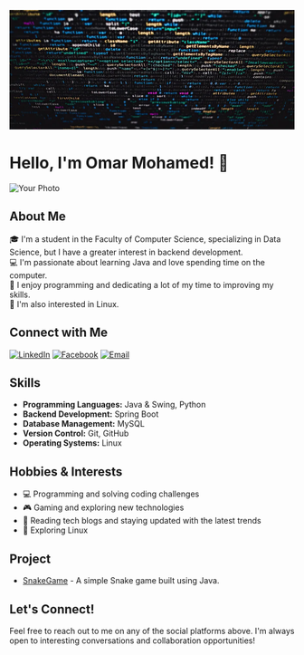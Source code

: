 ![Header](https://github.com/Omarioooo/Omarioooo/blob/main/programming.webp)

# Hello, I'm Omar Mohamed! 👋

![Your Photo](https://drive.google.com/file/d/1CjI5PuxD1LKJNiFwJqI-nkHwUsKkAC-Y/view?usp=drive_link)

## About Me
🎓 I'm a student in the Faculty of Computer Science, specializing in Data Science, but I have a greater interest in backend development.  
💻 I'm passionate about learning Java and love spending time on the computer.  
🚀 I enjoy programming and dedicating a lot of my time to improving my skills.  
🐧 I'm also interested in Linux.

## Connect with Me
[![LinkedIn](https://img.shields.io/badge/LinkedIn-%230077B5.svg?style=for-the-badge&logo=linkedin&logoColor=white)](https://www.linkedin.com/in/omariooo)
[![Facebook](https://img.shields.io/badge/Facebook-%231877F2.svg?style=for-the-badge&logo=facebook&logoColor=white)](https://facebook.com/yourusername)
[![Email](https://img.shields.io/badge/Email-D14836?style=for-the-badge&logo=gmail&logoColor=white)](mailto:om1963448@gmail.com)

## Skills
- **Programming Languages:** Java & Swing, Python
- **Backend Development:** Spring Boot
- **Database Management:** MySQL
- **Version Control:** Git, GitHub
- **Operating Systems:** Linux

## Hobbies & Interests
- 💻 Programming and solving coding challenges
- 🎮 Gaming and exploring new technologies
- 📖 Reading tech blogs and staying updated with the latest trends
- 🐧 Exploring Linux

## Project
- [SnakeGame](https://github.com/Omarioooo/SnakeGame) - A simple Snake game built using Java.

## Let's Connect!
Feel free to reach out to me on any of the social platforms above. I'm always open to interesting conversations and collaboration opportunities!
